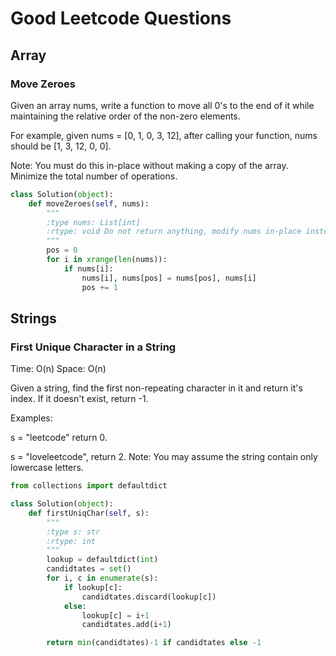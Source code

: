 # Good Leetcode Questions
## Array
### Move Zeroes
Given an array nums, write a function to move all 0's to the end of it while maintaining the relative order of the non-zero elements.

For example, given nums = [0, 1, 0, 3, 12], after calling your function, nums should be [1, 3, 12, 0, 0].

Note:
You must do this in-place without making a copy of the array.
Minimize the total number of operations.

```python
class Solution(object):
    def moveZeroes(self, nums):
        """
        :type nums: List[int]
        :rtype: void Do not return anything, modify nums in-place instead.
        """
        pos = 0
        for i in xrange(len(nums)):
            if nums[i]:
                nums[i], nums[pos] = nums[pos], nums[i]
                pos += 1
```
## Strings
### First Unique Character in a String
Time:  O(n)
Space: O(n)

Given a string, find the first non-repeating character in it and
return it's index. If it doesn't exist, return -1.

Examples:

s = "leetcode"
return 0.

s = "loveleetcode",
return 2.
Note: You may assume the string contain only lowercase letters.

```python
from collections import defaultdict

class Solution(object):
    def firstUniqChar(self, s):
        """
        :type s: str
        :rtype: int
        """
        lookup = defaultdict(int)
        candidtates = set()
        for i, c in enumerate(s):
            if lookup[c]:
                candidtates.discard(lookup[c])
            else:
                lookup[c] = i+1
                candidtates.add(i+1)

        return min(candidtates)-1 if candidtates else -1
```
